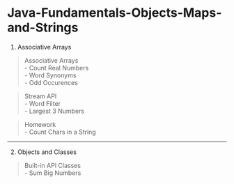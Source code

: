 # Java-Fundamentals-Objects-Maps-and-Strings


1. Associative Arrays 
  
  >Associative Arrays \
    - Count Real Numbers\
    - Word Synonyms\
    - Odd Occurences
    
  >Stream API\
    - Word Filter\
    - Largest 3 Numbers

  >Homework\
    - Count Chars in a String
    
---------------------------------------

2. Objects and Classes
  
  >Built-in API Classes \
    - Sum Big Numbers
